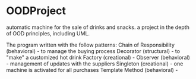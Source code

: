 # OODProject
automatic machine for the sale of drinks and snacks. a project in the depth of OOD principles, including UML.

The program written with the follow patterns:
Chain of Responsibility (behavioral) - to manage the buying process
Decorator (structural) - to "make" a customized hot drink
Factory (creational) - 
Observer (behavioral) - management of updates with the suppliers
Singleton (creational) - one machine is activated for all purchases
Template Method (behavioral) - 
